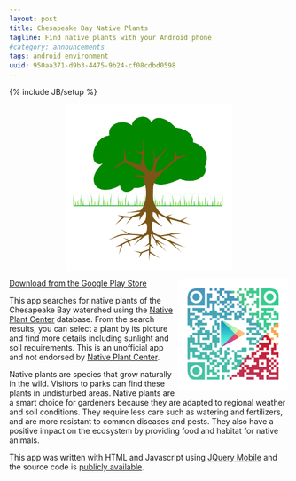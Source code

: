 ```yaml
---
layout: post
title: Chesapeake Bay Native Plants
tagline: Find native plants with your Android phone
#category: announcements
tags: android environment
uuid: 950aa371-d9b3-4475-9b24-cf08cdbd0598
---
```

{% include JB/setup %}

<a href="https://play.google.com/store/apps/details?id=org.codercoop.nativeplants"><img src="/images/native-plant-icon-512x512.png" style="display:block;margin-left:auto;margin-right:auto;" width="300px" height="300px"/></a>

<a style="float:right;" href="https://play.google.com/store/apps/details?id=org.codercoop.nativeplants"><img src="/images/native-plant-qr-play.png" width="200px" height="200px"/></a>

<a class="btn" href="https://play.google.com/store/apps/details?id=org.codercoop.nativeplants">Download from the Google Play Store</a>

This app searches for native plants of the Chesapeake Bay watershed using the [Native Plant Center](http://www.nativeplantcenter.net/) database. From the search results, you can select a plant by its picture and find more details including sunlight and soil requirements. This is an unofficial app and not endorsed by [Native Plant Center](http://www.nativeplantcenter.net/).
<!--more-->

Native plants are species that grow naturally in the wild. Visitors to parks can find these plants in undisturbed areas. Native plants are a smart choice for gardeners because they are adapted to regional weather and soil conditions. They require less care such as watering and fertilizers, and are more resistant to common diseases and pests. They also have a positive impact on the ecosystem by providing food and habitat for native animals.

This app was written with HTML and Javascript using [JQuery Mobile](http://jquerymobile.com/) and the source code is [publicly available](https://github.com/CoderCoop/nativePlantsChesapeake).



